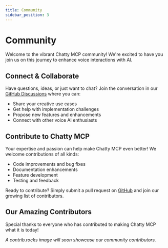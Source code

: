 ```yaml
---
title: Community
sidebar_position: 3
---
```


# Community

Welcome to the vibrant Chatty MCP community! We're excited to have you join us on this journey to enhance voice interactions with AI.

## Connect & Collaborate

Have questions, ideas, or just want to chat? Join the conversation in our [GitHub Discussions](https://github.com/stephentth/chatty-mcp/discussions) where you can:

* Share your creative use cases
* Get help with implementation challenges
* Propose new features and enhancements
* Connect with other voice AI enthusiasts

## Contribute to Chatty MCP

Your expertise and passion can help make Chatty MCP even better! We welcome contributions of all kinds:

* Code improvements and bug fixes
* Documentation enhancements
* Feature development
* Testing and feedback

Ready to contribute? Simply submit a pull request on [GitHub](https://github.com/stephentth/chatty-mcp) and join our growing list of contributors.

## Our Amazing Contributors

Special thanks to everyone who has contributed to making Chatty MCP what it is today! 

*A contrib.rocks image will soon showcase our community contributors.*
<!-- TODO: Replace with contrib.rocks image -->

